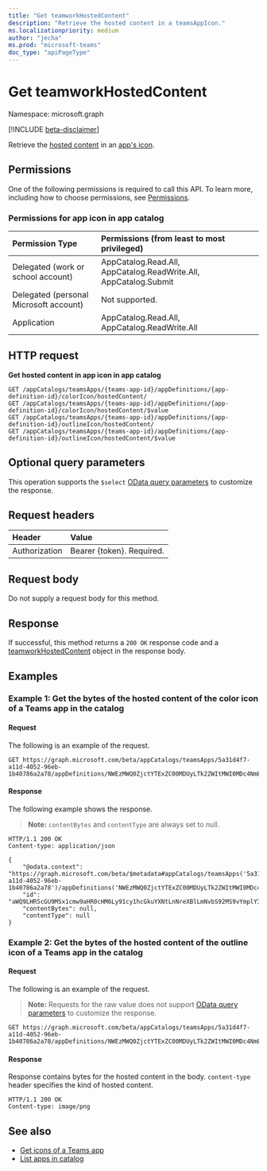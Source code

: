 ```yaml
---
title: "Get teamworkHostedContent"
description: "Retrieve the hosted content in a teamsAppIcon."
ms.localizationpriority: medium
author: "jecha"
ms.prod: "microsoft-teams"
doc_type: "apiPageType"
---
```


# Get teamworkHostedContent

Namespace: microsoft.graph

[!INCLUDE [beta-disclaimer](../../includes/beta-disclaimer.md)]

Retrieve the [hosted content](../resources/teamworkhostedcontent.md) in an [app's icon](../resources/teamsappicon.md).

## Permissions

One of the following permissions is required to call this API. To learn more, including how to choose permissions, see [Permissions](/graph/permissions-reference).

### Permissions for app icon in app catalog
| Permission Type                        | Permissions (from least to most privileged)                      |
| :------------------------------------- | :--------------------------------------------------------------- |
| Delegated (work or school account)     | AppCatalog.Read.All, AppCatalog.ReadWrite.All, AppCatalog.Submit |
| Delegated (personal Microsoft account) | Not supported.                                                   |
| Application                            | AppCatalog.Read.All, AppCatalog.ReadWrite.All                    |

## HTTP request

**Get hosted content in app icon in app catalog**

<!-- { "blockType": "ignored" } -->
```http
GET /appCatalogs/teamsApps/{teams-app-id}/appDefinitions/{app-definition-id}/colorIcon/hostedContent/
GET /appCatalogs/teamsApps/{teams-app-id}/appDefinitions/{app-definition-id}/colorIcon/hostedContent/$value
GET /appCatalogs/teamsApps/{teams-app-id}/appDefinitions/{app-definition-id}/outlineIcon/hostedContent/
GET /appCatalogs/teamsApps/{teams-app-id}/appDefinitions/{app-definition-id}/outlineIcon/hostedContent/$value
```

## Optional query parameters

This operation supports the `$select` [OData query parameters](/graph/query-parameter) to customize the response.

## Request headers

| Header           | Value                      |
| :--------------- | :------------------------- |
| Authorization    | Bearer {token}. Required.  |

## Request body

Do not supply a request body for this method.

## Response

If successful, this method returns a `200 OK` response code and a [teamworkHostedContent](../resources/teamworkhostedcontent.md) object in the response body.

## Examples

### Example 1: Get the bytes of the hosted content of the color icon of a Teams app in the catalog

#### Request

The following is an example of the request.


<!-- {
  "blockType": "request",
  "name": "teamsappicon_get_hostedcontent_coloricon_value"
}-->
```msgraph-interactive
GET https://graph.microsoft.com/beta/appCatalogs/teamsApps/5a31d4f7-a11d-4052-96eb-1b40786a2a78/appDefinitions/NWEzMWQ0ZjctYTExZC00MDUyLTk2ZWItMWI0MDc4NmEyYTc4IyM2LjAuNSMjUHVibGlzaGVk/colorIcon/hostedContent/
```



#### Response

The following example shows the response.

> **Note:** `contentBytes` and `contentType` are always set to null.
<!-- {
  "blockType": "response",
  "truncated": true,
  "@odata.type": "microsoft.graph.teamworkHostedContent"
} -->
```http
HTTP/1.1 200 OK
Content-type: application/json

{
    "@odata.context": "https://graph.microsoft.com/beta/$metadata#appCatalogs/teamsApps('5a31d4f7-a11d-4052-96eb-1b40786a2a78')/appDefinitions('NWEzMWQ0ZjctYTExZC00MDUyLTk2ZWItMWI0MDc4NmEyYTc4IyM2LjAuNSMjUHVibGlzaGVk')/colorIcon/hostedContent/$entity",
    "id": "aWQ9LHR5cGU9MSx1cmw9aHR0cHM6Ly91cy1hcGkuYXNtLnNreXBlLmNvbS92MS9vYmplY3RzLzAtd3VzLWQ0LWQwOGVkNTQ2MjQ2MTliNTc4OGIwMWUzODNlMWVjYzU3L3ZpZXdzL2ltZ3BzaF9mdWxsc2l6ZQ==",
    "contentBytes": null,
    "contentType": null
}
```

### Example 2: Get the bytes of the hosted content of the outline icon of a Teams app in the catalog

#### Request

The following is an example of the request.

> **Note:** Requests for the raw value does not support [OData query parameters](/graph/query-parameters) to customize the response.


<!-- {
  "blockType": "request",
  "name": "teamsappicon_get_hostedcontentbytes_outlineicon_value"
}-->
```msgraph-interactive
GET https://graph.microsoft.com/beta/appCatalogs/teamsApps/5a31d4f7-a11d-4052-96eb-1b40786a2a78/appDefinitions/NWEzMWQ0ZjctYTExZC00MDUyLTk2ZWItMWI0MDc4NmEyYTc4IyM2LjAuNSMjUHVibGlzaGVk/outlineIcon/hostedContent/$value
```


#### Response

Response contains bytes for the hosted content in the body. `content-type` header specifies the kind of hosted content.

<!-- {
  "blockType": "response"
} -->
```http
HTTP/1.1 200 OK
Content-type: image/png
```

## See also

- [Get icons of a Teams app](teamsappicon-get.md)
- [List apps in catalog](appcatalogs-list-teamsapps.md)
